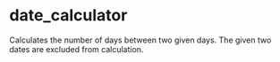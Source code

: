 # date_calculator
Calculates the number of days between two given days. The given two dates are excluded from calculation.
